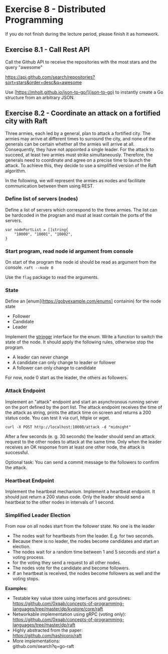 # Exercise 8 - Distributed Programming

If you do not finish during the lecture period, please finish it as homework.

## Exercise 8.1 - Call Rest API

Call the Github API to receive the repositories with the most stars and the query "awesome"

https://api.github.com/search/repositories?sort=stars&order=desc&q=awesome

Use [https://mholt.github.io/json-to-go/](json-to-go) to instantly create a Go structure from an arbitrary JSON.

## Exercise 8.2 - Coordinate an attack on a fortified city with Raft

Three armies, each led by a general, plan to attack a fortified city. The armies may arrive at different times to surround the city, and none of the generals can be certain whether all the armies will arrive at all. Consequently, they have not appointed a single leader.
For the attack to succeed, at least two armies must strike simultaneously. Therefore, the generals need to coordinate and agree on a precise time to launch the attack.
To achieve this, they decide to use a simplified version of the Raft algorithm.

In the following, we will represent the armies as nodes and facilitate communication between them using REST.

### Define list of servers (nodes)

Define a list of servers which correspond to the three armies.
The list can be hardcoded in the program and must at least
contain the ports of the servers.

```
var nodePortList = []string{
	"10000", "10001", "10002",
}
```

### Start program, read node id argument from console

On start of the program the node id should be read as argument from the console.
```raft --node 0```

Use the `flag` package to read the arguments.

### State

Define an [enum](https://gobyexample.com/enums] containin) for the node state

* Follower
* Candidate
* Leader

Implement the [stringer](https://go.dev/tour/methods/17) interface for the enum.
Write a function to switch the state of the node.
It should apply the following rules, otherwise stop the program.

* A leader can never change
* A candidate can only change to leader or follower
* A follower can only change to candidate

For now, node 0 start as the leader, the others as followers.

### Attack Endpoint

Implement an "attack" endpoint and start an asynchronous running server on the port defined by the port list.
The attack endpoint receives the time of the attack as string, prints the attack time on screen and returns a 200 status code.
You can test it via curl, httpie or wget.

```
curl -X POST http://localhost:10000/attack -d "midnight"
```

After a few seconds (e. g. 30 seconds) the leader should send an attack request to the other nodes to attack at the same time.
Only when the leader receives an OK response from at least one other node, the attack is successful.

Optional task: You can send a commit message to the followers to confirm the attack.

### Heartbeat Endpoint

Implement the heartbeat mechanism.
Implement a heartbeat endpoint. It should just return a 200 status code.
Only the leader should send a heartbeat to the other nodes in intervals of 1 second.

### Simplified Leader Election

From now on all nodes start from the follower state. No one is the leader

- The nodes wait for heartbeats from the leader. E.g. for two seconds.
- Because there is no leader, the nodes become candidates and start an election. 
- The nodes wait for a random time between 1 and 5 seconds and start a voting process.
- for the voting they send a request to all other nodes.
- The nodes vote for the candidate and become followers.
- If an heartbeat is received, the nodes become followers as well and the voting stops.

**Examples:**

* Testable key value store using interfaces and goroutines:  
  https://github.com/0xqab/concepts-of-programming-languages/tree/master/dp/kvstore/core/raft
* Networkable implementation using gRPC (voting only):  
  https://github.com/0xqab/concepts-of-programming-languages/tree/master/dp/raft
* Highly abstracted from the paper:  
  https://github.com/hashicorp/raft
* More implementations:  
  github.com/search?q=go-raft
